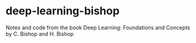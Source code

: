 # deep-learning-bishop
Notes and code from the book Deep Learning: Foundations and Concepts by C. Bishop and H. Bishop

